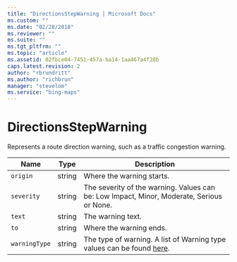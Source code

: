 ```yaml
---
title: "DirectionsStepWarning | Microsoft Docs"
ms.custom: ""
ms.date: "02/28/2018"
ms.reviewer: ""
ms.suite: ""
ms.tgt_pltfrm: ""
ms.topic: "article"
ms.assetid: 02fbce04-7451-457a-ba14-1aa467a4f28b
caps.latest.revision: 2
author: "rbrundritt"
ms.author: "richbrun"
manager: "stevelom"
ms.service: "bing-maps"
---
```

# DirectionsStepWarning
Represents a route direction warning, such as a traffic congestion warning.

| Name        | Type   | Description  |
|-------------|--------|--------------|
| `origin`      | string | Where the warning starts.  |
| `severity`    | string | The severity of the warning. Values can be: Low Impact, Minor, Moderate, Serious or None. |
| `text`        | string | The warning text. |
| `to`          | string | Where the warning ends. |
| `warningType` | string | The type of warning. A list of Warning type values can be found [here](../rest-services/warning-types.md). |